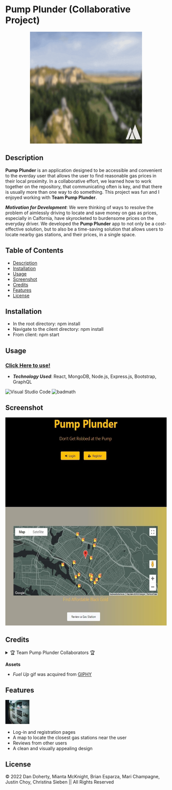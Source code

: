 # Pump Plunder (Collaborative Project)

<p align="center">
  <img
    width="350"
    height="350"
    src= "assets/fuel-up-gif.gif">
    </p>

## Description

**Pump Plunder** is an application designed to be accessible and convenient to the everday user that allows the user to find reasonable gas prices in their local proximity. In a collaborative effort, we learned how to work together on the repository, that communicating often is key, and that there is usually more than one way to do something. This project was fun and I enjoyed working with **Team Pump Plunder**.  

***Motivation for Development***: We were thinking of ways to resolve the problem of aimlessly driving to locate and save money on gas as prices, especially in Calfornia, have skyrocketed to burdensome prices on the everyday driver. We developed the **Pump Plunder** app to not only be a cost-effective solution, but to also be a time-saving solution that allows users to locate nearby gas stations, and their prices, in a single space.

## Table of Contents

- [Description](#description)
- [Installation](#installation)
- [Usage](#usage)
- [Screenshot](#screenshot)
- [Credits](#credits)
- [Features](#features)
- [License](#license)

## Installation

- In the root directory: npm install
- Navigate to the cilent directory: npm install
- From client: npm start

## Usage

### [Click Here to use!](https://pump-plunder.herokuapp.com/)

- ***Technology Used***: React, MongoDB, Node.js, Express.js, Bootstrap, GraphQL

![Visual Studio Code](https://img.shields.io/badge/Visual%20Studio%20Code-0078d7.svg?style=for-the-badge&logo=visual-studio-code&logoColor=white)
![badmath](https://img.shields.io/github/languages/top/lernantino/badmath)

## Screenshot

<p align="center">
  <img
    width="597.75"
    height="651"
    src= "assets\screenshot.jpg">
    </p>

## Credits


<details>
<summary>🏆
Team Pump Plunder Collaborators 🏆
</summary>

- [Dan Doherty](https://github.com/ddoherty6)
- [Mianta McKnight](https://github.com/roguestorm7)
- [Brian Esparza](https://github.com/besparza90)
- [Mari Champagne](https://github.com/Champagnest)
- [Justin Choy](https://github.com/Afaed)
- [Christina Sieben](https://github.com/tinasieben)

</details>

**Assets**

- *Fuel Up* gif was acquired from [GIPHY](https://giphy.com/gifs/maverikadventure-0fOaGQPskqQEsrfmz0)

## Features

<p align="left">
  <img
    width="75"
    height="75"
    src= "assets\jonathan-kemper-gq_mSlIfoM8-unsplash.jpg">
    </p>

- Log-in and registration pages
- A map to locate the closest gas stations near the user
- Reviews from other users
- A clean and visually appealing design

## License

&copy; 2022 Dan Doherty, Mianta McKnight, Brian Esparza, Mari Champagne, Justin Choy, Christina Sieben || All Rights Reserved